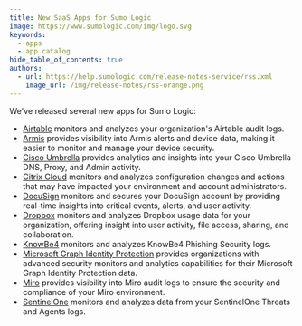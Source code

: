 ```yaml
---
title: New SaaS Apps for Sumo Logic
image: https://www.sumologic.com/img/logo.svg
keywords:
  - apps
  - app catalog
hide_table_of_contents: true
authors:
  - url: https://help.sumologic.com/release-notes-service/rss.xml
    image_url: /img/release-notes/rss-orange.png
---
```


We've released several new apps for Sumo Logic:

* [Airtable](/docs/integrations/saas-cloud/airtable) monitors and analyzes your organization's Airtable audit logs.
* [Armis](/docs/integrations/saas-cloud/armis) provides visibility into Armis alerts and device data, making it easier to monitor and manage your device security.
* [Cisco Umbrella](/docs/integrations/saas-cloud/cisco-umbrella) provides analytics and insights into your Cisco Umbrella DNS, Proxy, and Admin activity.
* [Citrix Cloud](/docs/integrations/saas-cloud/citrix-cloud) monitors and analyzes configuration changes and actions that may have impacted your environment and account administrators.
* [DocuSign](/docs/integrations/saas-cloud/docusign) monitors and secures your DocuSign account by providing real-time insights into critical events, alerts, and user activity.
* [Dropbox](/docs/integrations/saas-cloud/dropbox) monitors and analyzes Dropbox usage data for your organization, offering insight into user activity, file access, sharing, and collaboration.
* [KnowBe4](/docs/integrations/saas-cloud/knowbe4) monitors and analyzes KnowBe4 Phishing Security logs.
* [Microsoft Graph Identity Protection](/docs/integrations/microsoft-azure/microsoft-graph-identity-protection) provides organizations with advanced security monitors and analytics capabilities for their Microsoft Graph Identity Protection data.
* [Miro](/docs/integrations/saas-cloud/miro) provides visibility into Miro audit logs to ensure the security and compliance of your Miro environment.
* [SentinelOne](/docs/integrations/saas-cloud/sentinelone) monitors and analyzes data from your SentinelOne Threats and Agents logs.
